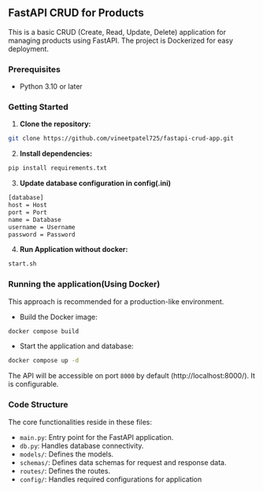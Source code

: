 ## FastAPI CRUD for Products

This is a basic CRUD (Create, Read, Update, Delete) application for managing products using FastAPI. The project is Dockerized for easy deployment.

### Prerequisites

* Python 3.10 or later

### Getting Started

1. **Clone the repository:**

```bash
git clone https://github.com/vineetpatel725/fastapi-crud-app.git
```

2. **Install dependencies:**

```bash
pip install requirements.txt
```

3. **Update database configuration in config(.ini)**

```bash
[database]
host = Host
port = Port
name = Database
username = Username
password = Password
```
4. **Run Application without docker:**

```bash
start.sh
```
### Running the application(Using Docker)

This approach is recommended for a production-like environment.

* Build the Docker image:

```bash
docker compose build
```

* Start the application and database:

```bash
docker compose up -d
```

The API will be accessible on port `8000` by default (http://localhost:8000/). It is configurable.

### Code Structure

The core functionalities reside in these files:

* `main.py`: Entry point for the FastAPI application.
* `db.py`: Handles database connectivity.
* `models/`: Defines the models.
* `schemas/`: Defines data schemas for request and response data.
* `routes/`: Defines the routes.
* `config/`: Handles required configurations for application 
